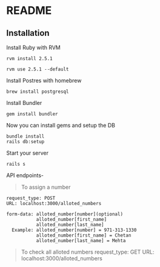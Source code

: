 # README

## Installation

Install Ruby with RVM

`rvm install 2.5.1`

`rvm use 2.5.1 --default`

Install Postres with homebrew

`brew install postgresql`

Install Bundler

`gem install bundler`

Now you can install gems and setup the DB

```
bundle install
rails db:setup
```

Start your server

`rails s`


API endpoints-
  > To assign a number

    request_type: POST
    URL: localhost:3000/alloted_numbers

    form-data: alloted_number[number](optional)
               alloted_number[first_name]
               alloted_number[last_name]
      Example: alloted_number[number] = 971-313-1330
               alloted_number[first_name] = Chetan
               alloted_number[last_name] = Mehta

  > To check all alloted numbers
    request_type: GET
    URL: localhost:3000/alloted_numbers
